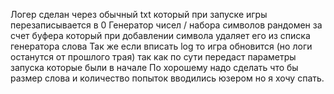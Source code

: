 Логер сделан через обычный txt который при запуске игры перезаписывается в 0 
Генератор чисел / набора символов рандомен за счет буфера который при добавлении символа удаляет его из списка генератора слова
Так же если вписать log то игра обновится  (но логи останутся от прошлого трая) так как по сути передаст параметры запуска которые были в начале 
По хорошему надо сделать что бы размер слова и количество попыток вводились юзером но я хочу спать.

